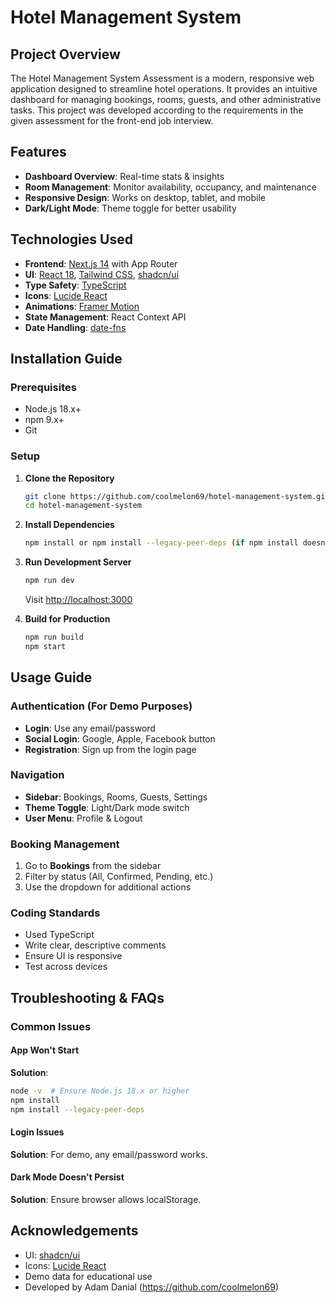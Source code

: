 # Hotel Management System

## Project Overview

The Hotel Management System Assessment is a modern, responsive web application designed to streamline hotel operations. It provides an intuitive dashboard for managing bookings, rooms, guests, and other administrative tasks. This project was developed according to the requirements in the given assessment for the front-end job interview.

## Features

- **Dashboard Overview**: Real-time stats & insights
- **Room Management**: Monitor availability, occupancy, and maintenance
- **Responsive Design**: Works on desktop, tablet, and mobile
- **Dark/Light Mode**: Theme toggle for better usability

## Technologies Used

- **Frontend**: [Next.js 14](https://nextjs.org/) with App Router
- **UI**: [React 18](https://reactjs.org/), [Tailwind CSS](https://tailwindcss.com/), [shadcn/ui](https://ui.shadcn.com/)
- **Type Safety**: [TypeScript](https://www.typescriptlang.org/)
- **Icons**: [Lucide React](https://lucide.dev/)
- **Animations**: [Framer Motion](https://www.framer.com/motion/)
- **State Management**: React Context API
- **Date Handling**: [date-fns](https://date-fns.org/)

## Installation Guide

### Prerequisites

- Node.js 18.x+
- npm 9.x+
- Git

### Setup

1. **Clone the Repository**
   ```sh
   git clone https://github.com/coolmelon69/hotel-management-system.git
   cd hotel-management-system
   ```

2. **Install Dependencies**
   ```sh
   npm install or npm install --legacy-peer-deps (if npm install doesn't work)
   ```

3. **Run Development Server**
   ```sh
   npm run dev
   ```
   Visit [http://localhost:3000](http://localhost:3000)

4. **Build for Production**
   ```sh
   npm run build
   npm start
   ```

## Usage Guide

### Authentication (For Demo Purposes)

- **Login**: Use any email/password
- **Social Login**: Google, Apple, Facebook button
- **Registration**: Sign up from the login page

### Navigation

- **Sidebar**: Bookings, Rooms, Guests, Settings
- **Theme Toggle**: Light/Dark mode switch
- **User Menu**: Profile & Logout

### Booking Management

1. Go to **Bookings** from the sidebar
2. Filter by status (All, Confirmed, Pending, etc.)
3. Use the dropdown for additional actions

### Coding Standards

- Used TypeScript
- Write clear, descriptive comments
- Ensure UI is responsive
- Test across devices

## Troubleshooting & FAQs

### Common Issues

#### App Won't Start
**Solution**:
```sh
node -v  # Ensure Node.js 18.x or higher
npm install
npm install --legacy-peer-deps
```

#### Login Issues
**Solution**: For demo, any email/password works. 


#### Dark Mode Doesn't Persist
**Solution**: Ensure browser allows localStorage.

## Acknowledgements

- UI: [shadcn/ui](https://ui.shadcn.com/)
- Icons: [Lucide React](https://lucide.dev/)
- Demo data for educational use
- Developed by Adam Danial (https://github.com/coolmelon69)


